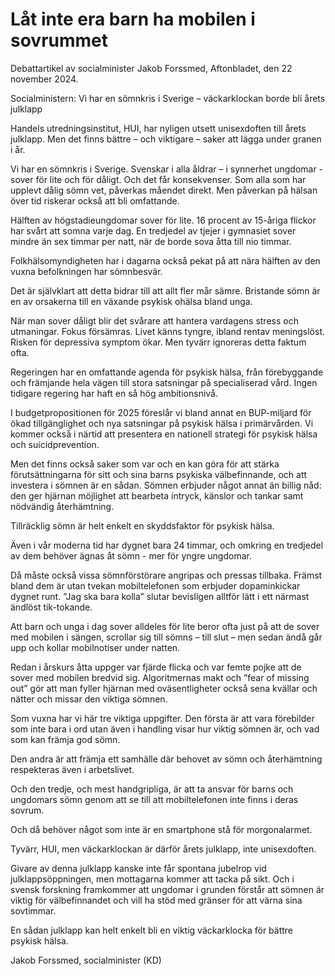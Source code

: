# Låt inte era barn ha mobilen i sovrummet

Debattartikel av socialminister Jakob Forssmed, Aftonbladet, den 22 november 2024.

Socialministern: Vi har en sömnkris i Sverige – väckarklockan borde bli årets julklapp

Handels utredningsinstitut, HUI, har nyligen utsett unisexdoften till årets julklapp. Men det finns bättre – och viktigare – saker att lägga under granen i år.

Vi har en sömnkris i Sverige. Svenskar i alla åldrar – i synnerhet ungdomar - sover för lite och för dåligt. Och det får konsekvenser. Som alla som har upplevt dålig sömn vet, påverkas måendet direkt. Men påverkan på hälsan över tid riskerar också att bli omfattande.

Hälften av högstadieungdomar sover för lite. 16 procent av 15-åriga flickor har svårt att somna varje dag. En tredjedel av tjejer i gymnasiet sover mindre än sex timmar per natt, när de borde sova åtta till nio timmar.

Folkhälsomyndigheten har i dagarna också pekat på att nära hälften av den vuxna befolkningen har sömnbesvär.

Det är självklart att detta bidrar till att allt fler mår sämre. Bristande sömn är en av orsakerna till en växande psykisk ohälsa bland unga.

När man sover dåligt blir det svårare att hantera vardagens stress och utmaningar. Fokus försämras. Livet känns tyngre, ibland rentav meningslöst. Risken för depressiva symptom ökar. Men tyvärr ignoreras detta faktum ofta.

Regeringen har en omfattande agenda för psykisk hälsa, från förebyggande och främjande hela vägen till stora satsningar på specialiserad vård. Ingen tidigare regering har haft en så hög ambitionsnivå.

I budgetpropositionen för 2025 föreslår vi bland annat en BUP-miljard för ökad tillgänglighet och nya satsningar på psykisk hälsa i primärvården. Vi kommer också i närtid att presentera en nationell strategi för psykisk hälsa och suicidprevention.

Men det finns också saker som var och en kan göra för att stärka förutsättningarna för sitt och sina barns psykiska välbefinnande, och att investera i sömnen är en sådan. Sömnen erbjuder något annat än billig nåd: den ger hjärnan möjlighet att bearbeta intryck, känslor och tankar samt nödvändig återhämtning.

Tillräcklig sömn är helt enkelt en skyddsfaktor för psykisk hälsa.

Även i vår moderna tid har dygnet bara 24 timmar, och omkring en tredjedel av dem behöver ägnas åt sömn - mer för yngre ungdomar.

Då måste också vissa sömnförstörare angripas och pressas tillbaka. Främst bland dem är utan tvekan mobiltelefonen som erbjuder dopaminkickar dygnet runt. ”Jag ska bara kolla” slutar bevisligen alltför lätt i ett närmast ändlöst tik-tokande.

Att barn och unga i dag sover alldeles för lite beror ofta just på att de sover med mobilen i sängen, scrollar sig till sömns – till slut – men sedan ändå går upp och kollar mobilnotiser under natten.

Redan i årskurs åtta uppger var fjärde flicka och var femte pojke att de sover med mobilen bredvid sig. Algoritmernas makt och ”fear of missing out” gör att man fyller hjärnan med oväsentligheter också sena kvällar och nätter och missar den viktiga sömnen.

Som vuxna har vi här tre viktiga uppgifter. Den första är att vara förebilder som inte bara i ord utan även i handling visar hur viktig sömnen är, och vad som kan främja god sömn.

Den andra är att främja ett samhälle där behovet av sömn och återhämtning respekteras även i arbetslivet.

Och den tredje, och mest handgripliga, är att ta ansvar för barns och ungdomars sömn genom att se till att mobiltelefonen inte finns i deras sovrum.

Och då behöver något som inte är en smartphone stå för morgonalarmet.

Tyvärr, HUI, men väckarklockan är därför årets julklapp, inte unisexdoften.

Givare av denna julklapp kanske inte får spontana jubelrop vid julklappsöppningen, men mottagarna kommer att tacka på sikt. Och i svensk forskning framkommer att ungdomar i grunden förstår att sömnen är viktig för välbefinnandet och vill ha stöd med gränser för att värna sina sovtimmar.

En sådan julklapp kan helt enkelt bli en viktig väckarklocka för bättre psykisk hälsa.

Jakob Forssmed, socialminister (KD)
